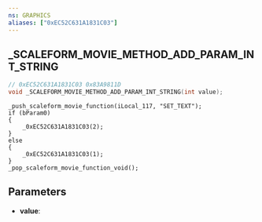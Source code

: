 ```yaml
---
ns: GRAPHICS
aliases: ["0xEC52C631A1831C03"]
---
```

## _SCALEFORM_MOVIE_METHOD_ADD_PARAM_INT_STRING

```c
// 0xEC52C631A1831C03 0x83A9811D
void _SCALEFORM_MOVIE_METHOD_ADD_PARAM_INT_STRING(int value);
```

```
_push_scaleform_movie_function(iLocal_117, "SET_TEXT");  
if (bParam0)  
{  
	_0xEC52C631A1831C03(2);  
}  
else  
{  
	_0xEC52C631A1831C03(1);  
}  
_pop_scaleform_movie_function_void();  
```

## Parameters
* **value**:

